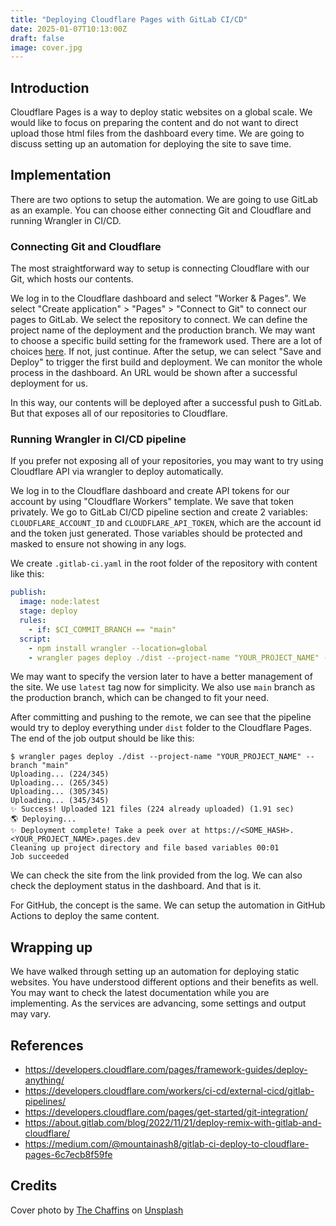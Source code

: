 ```yaml
---
title: "Deploying Cloudflare Pages with GitLab CI/CD"
date: 2025-01-07T10:13:00Z
draft: false
image: cover.jpg
---
```


## Introduction

Cloudflare Pages is a way to deploy static websites on a global scale. We would like to focus on preparing the content and do not want to direct upload those html files from the dashboard every time. We are going to discuss setting up an automation for deploying the site to save time.

## Implementation

There are two options to setup the automation. We are going to use GitLab as an example. You can choose either connecting Git and Cloudflare and running Wrangler in CI/CD.

### Connecting Git and Cloudflare

The most straightforward way to setup is connecting Cloudflare with our Git, which hosts our contents.

We log in to the Cloudflare dashboard and select "Worker & Pages". We select "Create application" > "Pages" > "Connect to Git" to connect our pages to GitLab. We select the repository to connect. We can define the project name of the deployment and the production branch. We may want to choose a specific build setting for the framework used. There are a lot of choices [here](https://developers.cloudflare.com/pages/framework-guides/deploy-anything/). If not, just continue. After the setup, we can select "Save and Deploy" to trigger the first build and deployment. We can monitor the whole process in the dashboard. An URL would be shown after a successful deployment for us.

In this way, our contents will be deployed after a successful push to GitLab. But that exposes all of our repositories to Cloudflare.

### Running Wrangler in CI/CD pipeline

If you prefer not exposing all of your repositories, you may want to try using Cloudflare API via wrangler to deploy automatically.

We log in to the Cloudflare dashboard and create API tokens for our account by using "Cloudflare Workers" template. We save that token privately. We go to GitLab CI/CD pipeline section and create 2 variables: `CLOUDFLARE_ACCOUNT_ID` and `CLOUDFLARE_API_TOKEN`, which are the account id and the token just generated. Those variables should be protected and masked to ensure not showing in any logs.

We create `.gitlab-ci.yaml` in the root folder of the repository with content like this:
```yaml
publish:
  image: node:latest
  stage: deploy
  rules:
    - if: $CI_COMMIT_BRANCH == "main"
  script:
    - npm install wrangler --location=global
    - wrangler pages deploy ./dist --project-name "YOUR_PROJECT_NAME" --branch "main"
```
We may want to specify the version later to have a better management of the site. We use `latest` tag now for simplicity. We also use `main` branch as the production branch, which can be changed to fit your need.

After committing and pushing to the remote, we can see that the pipeline would try to deploy everything under `dist` folder to the Cloudflare Pages. The end of the job output should be like this:
```
$ wrangler pages deploy ./dist --project-name "YOUR_PROJECT_NAME" --branch "main"
Uploading... (224/345)
Uploading... (265/345)
Uploading... (305/345)
Uploading... (345/345)
✨ Success! Uploaded 121 files (224 already uploaded) (1.91 sec)
🌎 Deploying...
✨ Deployment complete! Take a peek over at https://<SOME_HASH>.<YOUR_PROJECT_NAME>.pages.dev
Cleaning up project directory and file based variables 00:01
Job succeeded
``` 

We can check the site from the link provided from the log. We can also check the deployment status in the dashboard. And that is it.

For GitHub, the concept is the same. We can setup the automation in GitHub Actions to deploy the same content.

## Wrapping up

We have walked through setting up an automation for deploying static websites. You have understood different options and their benefits as well. You may want to check the latest documentation while you are implementing. As the services are advancing, some settings and output may vary.


## References

- https://developers.cloudflare.com/pages/framework-guides/deploy-anything/
- https://developers.cloudflare.com/workers/ci-cd/external-cicd/gitlab-pipelines/
- https://developers.cloudflare.com/pages/get-started/git-integration/
- https://about.gitlab.com/blog/2022/11/21/deploy-remix-with-gitlab-and-cloudflare/
- https://medium.com/@mountainash8/gitlab-ci-deploy-to-cloudflare-pages-6c7ecb8f59fe

## Credits

Cover photo by [The Chaffins](https://unsplash.com/@thechaffins?utm_content=creditCopyText&utm_medium=referral&utm_source=unsplash) on [Unsplash](https://unsplash.com/photos/a-view-of-a-mountain-covered-in-clouds-Vd_s71-WVcA?utm_content=creditCopyText&utm_medium=referral&utm_source=unsplash) 
